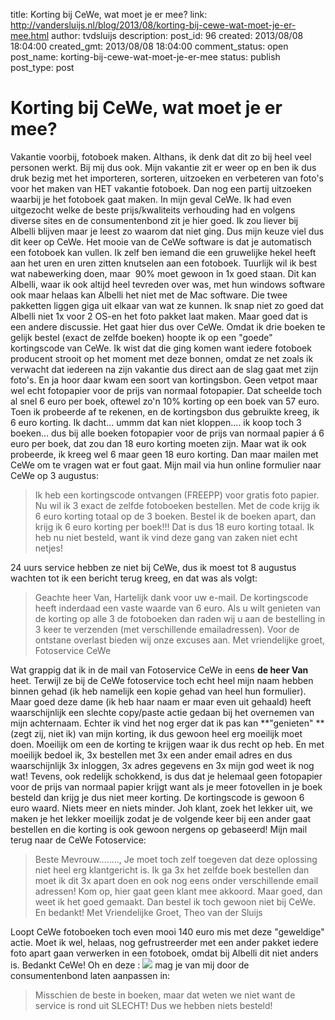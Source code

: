 title: Korting bij CeWe, wat moet je er mee?
link: http://vandersluijs.nl/blog/2013/08/korting-bij-cewe-wat-moet-je-er-mee.html
author: tvdsluijs
description: 
post_id: 96
created: 2013/08/08 18:04:00
created_gmt: 2013/08/08 18:04:00
comment_status: open
post_name: korting-bij-cewe-wat-moet-je-er-mee
status: publish
post_type: post

# Korting bij CeWe, wat moet je er mee?

Vakantie voorbij, fotoboek maken. Althans, ik denk dat dit zo bij heel veel personen werkt. Bij mij dus ook. Mijn vakantie zit er weer op en ben ik dus druk bezig met het importeren, sorteren, uitzoeken en verbeteren van foto's voor het maken van HET vakantie fotoboek. Dan nog een partij uitzoeken waarbij je het fotoboek gaat maken. In mijn geval CeWe. Ik had even uitgezocht welke de beste prijs/kwaliteits verhouding had en volgens diverse sites en de consumentenbond zit je hier goed. Ik zou liever bij Albelli blijven maar je leest zo waarom dat niet ging. Dus mijn keuze viel dus dit keer op CeWe. Het mooie van de CeWe software is dat je automatisch een fotoboek kan vullen. Ik zelf ben iemand die een gruwelijke hekel heeft aan het uren en uren zitten knutselen aan een fotoboek. Tuurlijk wil ik best wat nabewerking doen, maar  90% moet gewoon in 1x goed staan. Dit kan Albelli, waar ik ook altijd heel tevreden over was, met hun windows software ook maar helaas kan Albelli het niet met de Mac software. Die twee pakketten liggen giga uit elkaar van wat ze kunnen. Ik snap niet zo goed dat Albelli niet 1x voor 2 OS-en het foto pakket laat maken. Maar goed dat is een andere discussie. Het gaat hier dus over CeWe. Omdat ik drie boeken te gelijk bestel (exact de zelfde boeken) hoopte ik op een "goede" kortingscode van CeWe. Ik wist dat die ging komen want iedere fotoboek producent strooit op het moment met deze bonnen, omdat ze net zoals ik verwacht dat iedereen na zijn vakantie dus direct aan de slag gaat met zijn foto's. En ja hoor daar kwam een soort van kortingsbon. Geen vetpot maar wel echt fotopapier voor de prijs van normaal fotopapier. Dat scheelde toch al snel 6 euro per boek, oftewel zo'n 10% korting op een boek van 57 euro. Toen ik probeerde af te rekenen, en de kortingsbon dus gebruikte kreeg, ik 6 euro korting. Ik dacht... ummm dat kan niet kloppen.... ik koop toch 3 boeken... dus bij alle boeken fotopapier voor de prijs van normaal papier á 6 euro per boek, dat zou dan 18 euro korting moeten zijn. Maar wat ik ook probeerde, ik kreeg wel 6 maar geen 18 euro korting. Dan maar mailen met CeWe om te vragen wat er fout gaat. Mijn mail via hun online formulier naar CeWe op 3 augustus: 

> Ik heb een kortingscode ontvangen (FREEPP) voor gratis foto papier. Nu wil ik 3 exact de zelfde fotoboeken bestellen. Met de code krijg ik 6 euro korting totaal op de 3 boeken. Bestel ik de boeken apart, dan krijg ik 6 euro korting per boek!!! Dat is dus 18 euro korting totaal. Ik heb nu niet besteld, want ik vind deze gang van zaken niet echt netjes!

24 uurs service hebben ze niet bij CeWe, dus ik moest tot 8 augustus wachten tot ik een bericht terug kreeg, en dat was als volgt: 

> Geachte heer Van, Hartelijk dank voor uw e-mail. De kortingscode heeft inderdaad een vaste waarde van 6 euro. Als u wilt genieten van de korting op alle 3 de fotoboeken dan raden wij u aan de bestelling in 3 keer te verzenden (met verschillende emailadressen). Voor de ontstane overlast bieden wij onze excuses aan. Met vriendelijke groet, Fotoservice CeWe

Wat grappig dat ik in de mail van Fotoservice CeWe in eens **de heer Van** heet. Terwijl ze bij de CeWe fotoservice toch echt heel mijn naam hebben binnen gehad (ik heb namelijk een kopie gehad van heel hun formulier). Maar goed deze dame (ik heb haar naam er maar even uit gehaald) heeft waarschijnlijk een slechte copy/paste actie gedaan bij het overnemen van mijn achternaam. Echter ik vind het nog erger dat ik pas kan **"genieten" **(zegt zij, niet ik) van mijn korting, ik dus gewoon heel erg moeilijk moet doen. Moeilijk om een de korting te krijgen waar ik dus recht op heb. En met moeilijk bedoel ik, 3x bestellen met 3x een ander email adres en dus waarschijnlijk 3x inloggen, 3x adres gegevens en 3x mijn god weet ik nog wat! Tevens, ook redelijk schokkend, is dus dat je helemaal geen fotopapier voor de prijs van normaal papier krijgt want als je meer fotovellen in je boek besteld dan krijg je dus niet meer korting. De kortingscode is gewoon 6 euro waard. Niets meer en niets minder. Joh klant, zoek het lekker uit, we maken je het lekker moeilijk zodat je de volgende keer bij een ander gaat bestellen en die korting is ook gewoon nergens op gebaseerd! Mijn mail terug naar de CeWe Fotoservice: 

> Beste Mevrouw........, Je moet toch zelf toegeven dat deze oplossing niet heel erg klantgericht is. Ik ga 3x het zelfde boek bestellen dan moet ik dit 3x apart doen en ook nog eens onder verschillende email adressen! Kom op, hier gaat geen klant mee akkoord. Maar goed, dan weet ik het goed gemaakt. Dan bestel ik toch gewoon niet bij CeWe. En bedankt! Met Vriendelijke Groet, Theo van der Sluijs

Loopt CeWe fotoboeken toch even mooi 140 euro mis met deze "geweldige" actie. Moet ik wel, helaas, nog gefrustreerder met een ander pakket iedere foto apart gaan verwerken in een fotoboek, omdat bij Albelli dit niet anders is. Bedankt CeWe! Oh en deze : ![](/wp-content/uploads/2013/08/cewe_slechtste_uit_mijn_test-300x147.jpg) mag je van mij door de consumentenbond laten aanpassen in: 

> Misschien de beste in boeken, maar dat weten we niet want de service is rond uit SLECHT! Dus we hebben niets besteld!